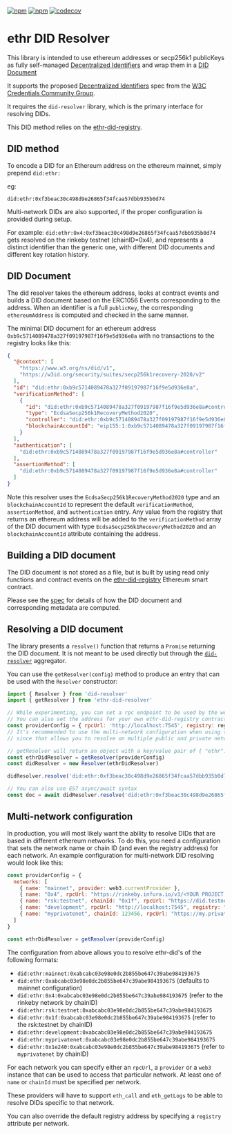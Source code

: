 [![npm](https://img.shields.io/npm/dt/ethr-did-resolver.svg)](https://www.npmjs.com/package/ethr-did-resolver)
[![npm](https://img.shields.io/npm/v/ethr-did-resolver.svg)](https://www.npmjs.com/package/ethr-did-resolver)
[![codecov](https://codecov.io/gh/decentralized-identity/ethr-did-resolver/branch/develop/graph/badge.svg)](https://codecov.io/gh/decentralized-identity/ethr-did-resolver)

# ethr DID Resolver

This library is intended to use ethereum addresses or secp256k1 publicKeys as fully self-managed
[Decentralized Identifiers](https://w3c.github.io/did-core/#identifier) and wrap them in a
[DID Document](https://w3c.github.io/did-core/#did-document-properties)

It supports the proposed [Decentralized Identifiers](https://w3c.github.io/did-core/#identifier) spec from the
[W3C Credentials Community Group](https://w3c-ccg.github.io).

It requires the `did-resolver` library, which is the primary interface for resolving DIDs.

This DID method relies on the [ethr-did-registry](https://github.com/uport-project/ethr-did-registry).

## DID method

To encode a DID for an Ethereum address on the ethereum mainnet, simply prepend `did:ethr:`

eg:

`did:ethr:0xf3beac30c498d9e26865f34fcaa57dbb935b0d74`

Multi-network DIDs are also supported, if the proper configuration is provided during setup.

For example:
`did:ethr:0x4:0xf3beac30c498d9e26865f34fcaa57dbb935b0d74` gets resolved on the rinkeby testnet (chainID=0x4), and
represents a distinct identifier than the generic one, with different DID documents and different key rotation history.

## DID Document

The did resolver takes the ethereum address, looks at contract events and builds a DID document based on the ERC1056
Events corresponding to the address. When an identifier is a full `publicKey`, the corresponding `ethereumAddress` is
computed and checked in the same manner.

The minimal DID document for an ethereum address `0xb9c5714089478a327f09197987f16f9e5d936e8a` with no transactions to
the registry looks like this:

```json
{
  "@context": [
    "https://www.w3.org/ns/did/v1",
    "https://w3id.org/security/suites/secp256k1recovery-2020/v2"
  ],
  "id": "did:ethr:0xb9c5714089478a327f09197987f16f9e5d936e8a",
  "verificationMethod": [
    {
      "id": "did:ethr:0xb9c5714089478a327f09197987f16f9e5d936e8a#controller",
      "type": "EcdsaSecp256k1RecoveryMethod2020",
      "controller": "did:ethr:0xb9c5714089478a327f09197987f16f9e5d936e8a",
      "blockchainAccountId": "eip155:1:0xb9c5714089478a327f09197987f16f9e5d936e8a"
    }
  ],
  "authentication": [
    "did:ethr:0xb9c5714089478a327f09197987f16f9e5d936e8a#controller"
  ],
  "assertionMethod": [
    "did:ethr:0xb9c5714089478a327f09197987f16f9e5d936e8a#controller"
  ]
}
```

Note this resolver uses the `EcdsaSecp256k1RecoveryMethod2020` type and an `blockchainAccountId` to represent the
default
`verificationMethod`, `assertionMethod`, and `authentication` entry. Any value from the registry that returns an
ethereum address will be added to the `verificationMethod` array of the DID document with
type `EcdsaSecp256k1RecoveryMethod2020` and an `blockchainAccountId` attribute containing the address.

## Building a DID document

The DID document is not stored as a file, but is built by using read only functions and contract events on
the [ethr-did-registry](https://github.com/uport-project/ethr-did-registry) Ethereum smart contract.

Please see the [spec](doc/did-method-spec.md) for details of how the DID document and corresponding metadata are
computed.

## Resolving a DID document

The library presents a `resolve()` function that returns a `Promise` returning the DID document. It is not meant to be
used directly but through the [`did-resolver`](https://github.com/decentralized-identity/did-resolver) aggregator.

You can use the `getResolver(config)` method to produce an entry that can be used with the `Resolver`
constructor:

```javascript
import { Resolver } from 'did-resolver'
import { getResolver } from 'ethr-did-resolver'

// While experimenting, you can set a rpc endpoint to be used by the web3 provider
// You can also set the address for your own ethr-did-registry contract
const providerConfig = { rpcUrl: 'http://localhost:7545', registry: registry.address }
// It's recommended to use the multi-network configuration when using this in production
// since that allows you to resolve on multiple public and private networks at the same time.

// getResolver will return an object with a key/value pair of { "ethr": resolver } where resolver is a function used by the generic did resolver.
const ethrDidResolver = getResolver(providerConfig)
const didResolver = new Resolver(ethrDidResolver)

didResolver.resolve('did:ethr:0xf3beac30c498d9e26865f34fcaa57dbb935b0d74').then((doc) => console.log)

// You can also use ES7 async/await syntax
const doc = await didResolver.resolve('did:ethr:0xf3beac30c498d9e26865f34fcaa57dbb935b0d74')
```

## Multi-network configuration

In production, you will most likely want the ability to resolve DIDs that are based in different ethereum networks. To
do this, you need a configuration that sets the network name or chain ID (and even the registry address) for each
network. An example configuration for multi-network DID resolving would look like this:

```javascript
const providerConfig = {
  networks: [
    { name: "mainnet", provider: web3.currentProvider },
    { name: "0x4", rpcUrl: "https://rinkeby.infura.io/v3/<YOUR PROJECT ID>" },
    { name: "rsk:testnet", chainId: "0x1f", rpcUrl: "https://did.testnet.rsk.co:4444" },
    { name: "development", rpcUrl: "http://localhost:7545", registry: "0xdca7ef03e98e0dc2b855be647c39abe984fcf21b" },
    { name: "myprivatenet", chainId: 123456, rpcUrl: "https://my.private.net.json.rpc.url" }
  ]
}

const ethrDidResolver = getResolver(providerConfig)
```

The configuration from above allows you to resolve ethr-did's of the following formats:

- `did:ethr:mainnet:0xabcabc03e98e0dc2b855be647c39abe984193675`
- `did:ethr:0xabcabc03e98e0dc2b855be647c39abe984193675` (defaults to mainnet configuration)
- `did:ethr:0x4:0xabcabc03e98e0dc2b855be647c39abe984193675` (refer to the rinkeby network by chainID)
- `did:ethr:rsk:testnet:0xabcabc03e98e0dc2b855be647c39abe984193675`
- `did:ethr:0x1f:0xabcabc03e98e0dc2b855be647c39abe984193675` (refer to the rsk:testnet by chainID)
- `did:ethr:development:0xabcabc03e98e0dc2b855be647c39abe984193675`
- `did:ethr:myprivatenet:0xabcabc03e98e0dc2b855be647c39abe984193675`
- `did:ethr:0x1e240:0xabcabc03e98e0dc2b855be647c39abe984193675` (refer to `myprivatenet` by chainID)

For each network you can specify either an `rpcUrl`, a `provider` or a `web3` instance that can be used to access that
particular network. At least one of `name` or `chainId` must be specified per network.

These providers will have to support `eth_call` and `eth_getLogs` to be able to resolve DIDs specific to that network.

You can also override the default registry address by specifying a `registry` attribute per network.
